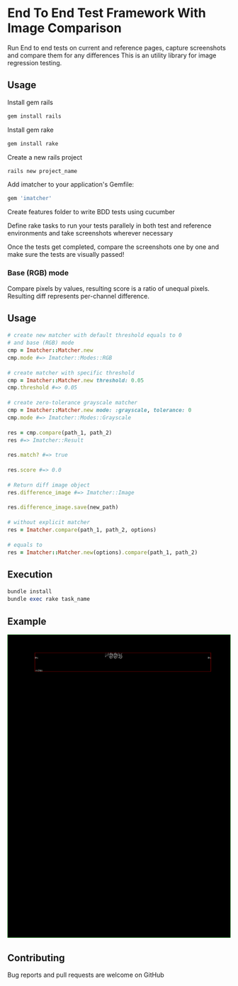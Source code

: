 # End To End Test Framework With Image Comparison

Run End to end tests on current and reference pages, capture screenshots and compare them for any differences 
This is an utility library for image regression testing.

## Usage

Install gem rails
 ```ruby
 gem install rails
 ```  

Install gem rake
 ```ruby
 gem install rake
 ```  
 
Create a new rails project 
 ```ruby
 rails new project_name
 ``` 

Add imatcher to your application's Gemfile:
```ruby
gem 'imatcher'
```


Create features folder to write BDD tests using cucumber

Define rake tasks to run your tests parallely in both test and reference environments and take screenshots wherever necessary

Once the tests get completed, compare the screenshots one by one and make sure the tests are visually passed!


### Base (RGB) mode

Compare pixels by values, resulting score is a ratio of unequal pixels.
Resulting diff represents per-channel difference.




## Usage

```ruby
# create new matcher with default threshold equals to 0
# and base (RGB) mode
cmp = Imatcher::Matcher.new
cmp.mode #=> Imatcher::Modes::RGB

# create matcher with specific threshold
cmp = Imatcher::Matcher.new threshold: 0.05
cmp.threshold #=> 0.05

# create zero-tolerance grayscale matcher 
cmp = Imatcher::Matcher.new mode: :grayscale, tolerance: 0
cmp.mode #=> Imatcher::Modes::Grayscale

res = cmp.compare(path_1, path_2)
res #=> Imatcher::Result

res.match? #=> true

res.score #=> 0.0

# Return diff image object
res.difference_image #=> Imatcher::Image

res.difference_image.save(new_path)

# without explicit matcher
res = Imatcher.compare(path_1, path_2, options) 

# equals to
res = Imatcher::Matcher.new(options).compare(path_1, path_2)

```

## Execution

```ruby
bundle install
bundle exec rake task_name
```

## Example
![picture](result/current_time.png)

## Contributing

Bug reports and pull requests are welcome on GitHub
